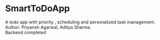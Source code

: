 # SmartToDoApp
A todo app with priority , scheduling and personalized task management.
<br>
Author: Priyansh Agarwal, Aditya Sharma.
<br> 
Backend completed
